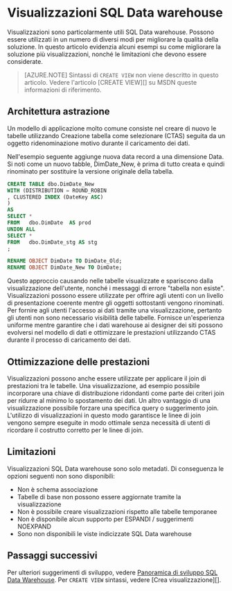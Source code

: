 <properties
   pageTitle="Visualizzazioni SQL Data warehouse | Microsoft Azure"
   description="Suggerimenti per l'utilizzo di visualizzazioni Transact-SQL Azure SQL Data warehouse per lo sviluppo di soluzioni."
   services="sql-data-warehouse"
   documentationCenter="NA"
   authors="jrowlandjones"
   manager="barbkess"
   editor=""/>

<tags
   ms.service="sql-data-warehouse"
   ms.devlang="NA"
   ms.topic="article"
   ms.tgt_pltfrm="NA"
   ms.workload="data-services"
   ms.date="07/01/2016"
   ms.author="jrj;barbkess;sonyama"/>


# <a name="views-in-sql-data-warehouse"></a>Visualizzazioni SQL Data warehouse

Visualizzazioni sono particolarmente utili SQL Data warehouse. Possono essere utilizzati in un numero di diversi modi per migliorare la qualità della soluzione.  In questo articolo evidenzia alcuni esempi su come migliorare la soluzione più visualizzazioni, nonché le limitazioni che devono essere considerate.

> [AZURE.NOTE] Sintassi di `CREATE VIEW` non viene descritto in questo articolo. Vedere l'articolo [CREATE VIEW][] su MSDN queste informazioni di riferimento.

## <a name="architectural-abstraction"></a>Architettura astrazione
Un modello di applicazione molto comune consiste nel creare di nuovo le tabelle utilizzando Creazione tabella come selezionare (CTAS) seguita da un oggetto ridenominazione motivo durante il caricamento dei dati.

Nell'esempio seguente aggiunge nuova data record a una dimensione Data. Si noti come un nuovo tabble, DimDate_New, è prima di tutto creata e quindi rinominato per sostituire la versione originale della tabella.

```sql
CREATE TABLE dbo.DimDate_New
WITH (DISTRIBUTION = ROUND_ROBIN
, CLUSTERED INDEX (DateKey ASC)
)
AS
SELECT *
FROM   dbo.DimDate  AS prod
UNION ALL
SELECT *
FROM   dbo.DimDate_stg AS stg
;

RENAME OBJECT DimDate TO DimDate_Old;
RENAME OBJECT DimDate_New TO DimDate;

```

Questo approccio causando nelle tabelle visualizzate e spariscono dalla visualizzazione dell'utente, nonché i messaggi di errore "tabella non esiste". Visualizzazioni possono essere utilizzate per offrire agli utenti con un livello di presentazione coerente mentre gli oggetti sottostanti vengono rinominati. Per fornire agli utenti l'accesso ai dati tramite una visualizzazione, pertanto gli utenti non sono necessario visibilità delle tabelle. Fornisce un'esperienza uniforme mentre garantire che i dati warehouse ai designer dei siti possono evolversi nel modello di dati e ottimizzare le prestazioni utilizzando CTAS durante il processo di caricamento dei dati.    

## <a name="performance-optimization"></a>Ottimizzazione delle prestazioni
Visualizzazioni possono anche essere utilizzate per applicare il join di prestazioni tra le tabelle. Una visualizzazione, ad esempio possibile incorporare una chiave di distribuzione ridondanti come parte dei criteri join per ridurre al minimo lo spostamento dei dati.  Un altro vantaggio di una visualizzazione possibile forzare una specifica query o suggerimento join. L'utilizzo di visualizzazioni in questo modo garantisce le linee di join vengono sempre eseguite in modo ottimale senza necessità di utenti di ricordare il costrutto corretto per le linee di join.

## <a name="limitations"></a>Limitazioni
Visualizzazioni SQL Data warehouse sono solo metadati.  Di conseguenza le opzioni seguenti non sono disponibili:

-   Non è schema associazione
-   Tabelle di base non possono essere aggiornate tramite la visualizzazione
-   Non è possibile creare visualizzazioni rispetto alle tabelle temporanee
-   Non è disponibile alcun supporto per ESPANDI / suggerimenti NOEXPAND
-   Sono non disponibili le viste indicizzate SQL Data warehouse


## <a name="next-steps"></a>Passaggi successivi
Per ulteriori suggerimenti di sviluppo, vedere [Panoramica di sviluppo SQL Data Warehouse][].
Per `CREATE VIEW` sintassi, vedere [Crea visualizzazione][].

<!--Image references-->

<!--Article references-->
[Panoramica di sviluppo SQL Data Warehouse]: ./sql-data-warehouse-overview-develop.md

<!--MSDN references-->
[CREAZIONE DI VISUALIZZAZIONE]: https://msdn.microsoft.com/en-us/library/ms187956.aspx

<!--Other Web references-->
